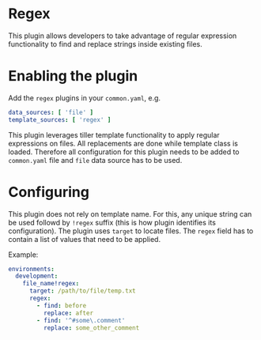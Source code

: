 # Regex

This plugin allows developers to take advantage of regular expression functionality to find and replace strings inside existing files.

# Enabling the plugin
Add the `regex` plugins in your `common.yaml`, e.g.

```yaml
data_sources: [ 'file' ]
template_sources: [ 'regex' ]
```

This plugin leverages tiller template functionality to apply regular expressions on files. All replacements are done while template class is loaded. Therefore all configuration for this plugin needs to be added to `common.yaml` file and `file` data source has to be used.

# Configuring
This plugin does not rely on template name. For this, any unique string can be used followd by `!regex` suffix (this is how plugin identifies its configuration). The plugin uses `target` to locate files. The `regex` field has to contain a list of values that need to be applied.

Example:

```yaml
environments:
  development:
    file_name!regex:
      target: /path/to/file/temp.txt
      regex:
        - find: before
          replace: after
        - find: '^#some\.comment'
          replace: some_other_comment
```